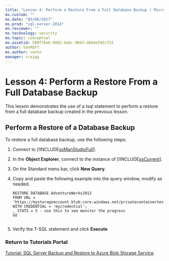 ```yaml
---
title: "Lesson 4: Perform a Restore From a Full Database Backup | Microsoft Docs"
ms.custom: ""
ms.date: "03/06/2017"
ms.prod: "sql-server-2014"
ms.reviewer: ""
ms.technology: security
ms.topic: conceptual
ms.assetid: 580f76e6-9802-4abc-9043-db6de592c733
author: VanMSFT
ms.author: vanto
manager: craigg
---
```

# Lesson 4: Perform a Restore From a Full Database Backup
  This lesson demonstrates the use of a tsql statement to perform a restore from a full database backup created in the previous lesson.  
  
## Perform a Restore of a Database Backup  
 To restore a full database backup, use the following steps:  
  
1.  Connect to [!INCLUDE[ssManStudioFull](../includes/ssmanstudiofull-md.md)].  
  
2.  In the **Object Explorer**, connect to the instance of [!INCLUDE[ssCurrent](../includes/sscurrent-md.md)].  
  
3.  On the Standard menu bar, click **New Query**.  
  
4.  Copy and paste the following example into the query window, modify as needed.  
  
    ```  
    RESTORE DATABASE AdventureWorks2012   
    FROM URL = 'https://mystorageaccount.blob.core.windows.net/privatecontainertest/AdventureWorks2012.bak'   
    WITH CREDENTIAL = 'mycredential';  
    , STATS = 5 - use this to see monitor the progress  
    GO  
  
    ```  
  
5.  Verify the T-SQL statement and click **Execute**  
  
### Return to Tutorials Portal  
 [Tutorial: SQL Server Backup and Restore to Azure Blob Storage Service](../relational-databases/tutorial-sql-server-backup-and-restore-to-azure-blob-storage-service.md).  
  
  
